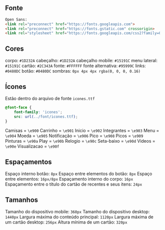 
## Fonte

```html
Open Sans:
<link rel="preconnect" href="https://fonts.googleapis.com">
<link rel="preconnect" href="https://fonts.gstatic.com" crossorigin>
<link rel="stylesheet" href="https://fonts.googleapis.com/css2?family=Open+Sans:wght@400;600;700&display=swap">
```

## Cores
corpo: `#1D232A`
cabeçalho: `#1D232A`
cabeçalho mobile: `#15191C`
menu lateral: `#15191C`
cartão: `#2C343A`
fonte: `#FFFFFF`
fonte alternativa: `#95999C`
links: `#0480DC`
botão: `#0480DC`
sombras: `0px 4px 4px rgba(0, 0, 0, 0.16)`
## Ícones
Estão dentro do arquivo de fonte `icones.ttf`
```css
@font-face {
    font-family: 'icones';
    src: url(../font/icones.ttf);
}
```

Camisas = `\e900`
Carrinho = `\e901`
Inicio = `\e902`
Integrantes = `\e903`
Menu = `\e904`
Moeda = `\e905`
Notificação = `\e906`
Pico = `\e908`
Picos = `\e909`
Pinturas = `\e90a`
Play = `\e90b`
Relogio = `\e90c`
Seta-baixo = `\e90d`
Videos = `\e90e`
Visualizacao = `\e90f`

## Espaçamentos

Espaço interno botão: `8px`
Espaço entre elementos do botão: `8px`
Espaço entre elementos: `16px/8px`
Espaçamento interno do corpo: `16px`
Espaçamento entre o título do cartão de recentes e seus itens: `24px`

## Tamanhos

Tamanho do dispositivo mobile: `360px`
Tamanho do dispositivo desktop: `1440px`
Largura máxima do conteúdo principal: `1120px`
Largura máxima de um cartão desktop: `256px`
Altura mínima de um cartão: `320px`